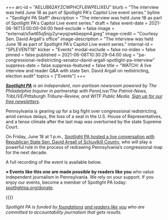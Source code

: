 +++
arc-id = "AELUB62AYZCWPHCFL6WPELIXEU"
blurb = "The interview was held June 18 as part of Spotlight PA's Capitol Live event series."
byline = "Spotlight PA Staff"
description = "The interview was held June 18 as part of Spotlight PA's Capitol Live event series."
draft = false
event-date = 2021-06-18T13:00:00-04:00
feed-exclude = false
image = "external/s5wt65q5njy2yrwyqzwkbeppn4.jpeg"
image-credit = "Courtesy Sen. David Argall's office"
image-description = "The interview was held June 18 as part of Spotlight PA's Capitol Live event series."
internal-id = "SPLEVENT18"
kicker = "Events"
modal-exclude = false
no-index = false
pinned = false
published = 2021-06-08T10:30:29-04:00
slug = "pa-congressional-redistricting-senator-david-argall-spotlight-pa-interview"
suppress-date = false
suppress-featured = false
title = "WATCH: A live interview and reader Q&A with state Sen. David Argall on redistricting, election audit"
topics = ["Events"]
+++

<a href="https://www.spotlightpa.org/"><i><b>Spotlight PA</b></i></a><i> is an independent, non-partisan newsroom powered by The Philadelphia Inquirer in partnership with PennLive/The Patriot-News, TribLIVE/Pittsburgh Tribune-Review, and WITF Public Media. </i><a href="https://www.spotlightpa.org/newsletters"><i>Sign up for our free newsletters</i></a><i>.</i>

Pennsylvania is gearing up for a big fight over congressional redistricting, amid census delays, the loss of a seat in the U.S. House of Representatives, and a tense climate after the last map was overturned by the state Supreme Court.

On Friday, June 18 at 1 p.m., <a href="https://www.youtube.com/watch?v=qZX8FOFfqr8">Spotlight PA hosted a live conversation with Republican State Sen. David Argall of Schuylkill County</a>, who will play a powerful role in the process of redrawing Pennsylvania’s congressional map for the next decade.

A full recording of the event is available below.

<b>» Events like this one are made possible by readers like you</b> who value independent journalism in Pennsylvania. We rely on your support. If you enjoy our events, become a member of Spotlight PA today: <a href="/donate?campaign=701Dn000000YgpHIAS">spotlightpa.org/donate</a>.

{{<youtube qZX8FOFfqr8>}}

<i>Spotlight PA is funded by</i><a href="https://www.spotlightpa.org/support"><i> foundations</i></a><i> </i><a href="https://www.spotlightpa.org/support"><i>and readers like you</i></a><i> who are committed to accountability journalism that gets results.</i>

